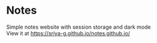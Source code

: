 # Notes
Simple notes website with session storage and dark mode <br>
View it at https://sriya-g.github.io/notes.github.io/
